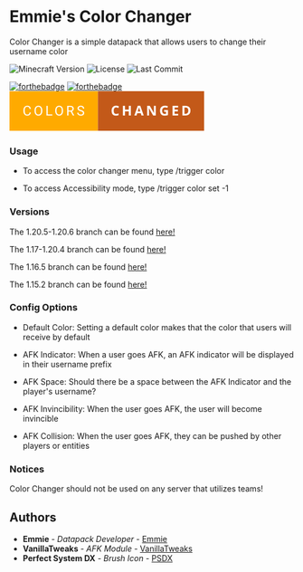 # Emmie's Color Changer

Color Changer is a simple datapack that allows users to change their username color

![Minecraft Version](https://img.shields.io/badge/Minecraft-1.15.2--1.21-80ba42?style=for-the-badge) ![License](https://img.shields.io/github/license/DBTDerpbox/color-changer?style=for-the-badge) ![Last Commit](https://img.shields.io/github/last-commit/dbtderpbox/color-changer?style=for-the-badge)

[![forthebadge](https://forthebadge.com/images/badges/0-percent-optimized.svg)](https://forthebadge.com) [![forthebadge](https://forthebadge.com/images/badges/made-with-crayons.svg)](https://forthebadge.com) ![test](https://raw.githubusercontent.com/DBTDerpbox/Color-Changer/image/badge.svg)

### Usage

* To access the color changer menu, type /trigger color

* To access Accessibility mode, type /trigger color set -1

### Versions

The 1.20.5-1.20.6 branch can be found [here!](https://github.com/DBTDerpbox/Color-Changer/tree/1.20.5)

The 1.17-1.20.4 branch can be found [here!](https://github.com/DBTDerpbox/Color-Changer/tree/1.17-1.20.4)

The 1.16.5 branch can be found [here!](https://github.com/DBTDerpbox/Color-Changer/tree/1.16.5)

The 1.15.2 branch can be found [here!](https://github.com/DBTDerpbox/Color-Changer/tree/1.15)

### Config Options

* Default Color: Setting a default color makes that the color that users will receive by default

* AFK Indicator: When a user goes AFK, an AFK indicator will be displayed in their username prefix

* AFK Space: Should there be a space between the AFK Indicator and the player's username?

* AFK Invincibility: When the user goes AFK, the user will become invincible

* AFK Collision: When the user goes AFK, they can be pushed by other players or entities

### Notices

Color Changer should not be used on any server that utilizes teams!

## Authors

* **Emmie** - *Datapack Developer* - [Emmie](https://github.com/dbtderpbox)
* **VanillaTweaks** - *AFK Module* - [VanillaTweaks](https://vanillatweaks.net/)
* **Perfect System DX** - *Brush Icon* - [PSDX](https://twitter.com/PerfectDx)
